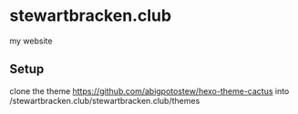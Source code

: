 # stewartbracken.club
my website

## Setup
clone the theme https://github.com/abigpotostew/hexo-theme-cactus into <repo root>/stewartbracken.club/stewartbracken.club/themes

